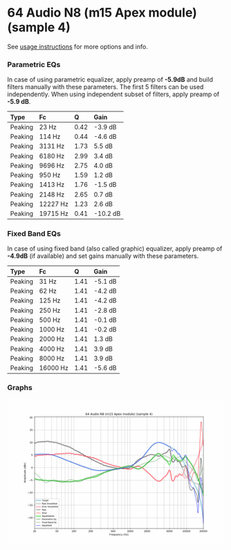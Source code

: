 # 64 Audio N8 (m15 Apex module) (sample 4)
See [usage instructions](https://github.com/jaakkopasanen/AutoEq#usage) for more options and info.

### Parametric EQs
In case of using parametric equalizer, apply preamp of **-5.9dB** and build filters manually
with these parameters. The first 5 filters can be used independently.
When using independent subset of filters, apply preamp of **-5.9 dB**.

| Type    | Fc       |    Q | Gain     |
|:--------|:---------|:-----|:---------|
| Peaking | 23 Hz    | 0.42 | -3.9 dB  |
| Peaking | 114 Hz   | 0.44 | -4.6 dB  |
| Peaking | 3131 Hz  | 1.73 | 5.5 dB   |
| Peaking | 6180 Hz  | 2.99 | 3.4 dB   |
| Peaking | 9696 Hz  | 2.75 | 4.0 dB   |
| Peaking | 950 Hz   | 1.59 | 1.2 dB   |
| Peaking | 1413 Hz  | 1.76 | -1.5 dB  |
| Peaking | 2148 Hz  | 2.65 | 0.7 dB   |
| Peaking | 12227 Hz | 1.23 | 2.6 dB   |
| Peaking | 19715 Hz | 0.41 | -10.2 dB |

### Fixed Band EQs
In case of using fixed band (also called graphic) equalizer, apply preamp of **-4.9dB**
(if available) and set gains manually with these parameters.

| Type    | Fc       |    Q | Gain    |
|:--------|:---------|:-----|:--------|
| Peaking | 31 Hz    | 1.41 | -5.1 dB |
| Peaking | 62 Hz    | 1.41 | -4.2 dB |
| Peaking | 125 Hz   | 1.41 | -4.2 dB |
| Peaking | 250 Hz   | 1.41 | -2.8 dB |
| Peaking | 500 Hz   | 1.41 | -0.1 dB |
| Peaking | 1000 Hz  | 1.41 | -0.2 dB |
| Peaking | 2000 Hz  | 1.41 | 1.3 dB  |
| Peaking | 4000 Hz  | 1.41 | 3.9 dB  |
| Peaking | 8000 Hz  | 1.41 | 3.9 dB  |
| Peaking | 16000 Hz | 1.41 | -5.6 dB |

### Graphs
![](./64%20Audio%20N8%20(m15%20Apex%20module)%20(sample%204).png)